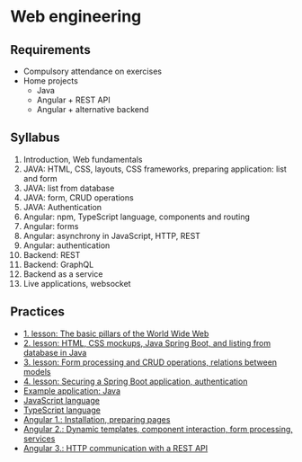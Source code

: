 # Web engineering

## Requirements

- Compulsory attendance on exercises
- Home projects
    + Java
    + Angular + REST API
    + Angular + alternative backend

## Syllabus

1. Introduction, Web fundamentals
2. JAVA: HTML, CSS, layouts, CSS frameworks, preparing application: list and form
3. JAVA: list from database
4. JAVA: form, CRUD operations
5. JAVA: Authentication
6. Angular: npm, TypeScript language, components and routing
7. Angular: forms
8. Angular: asynchrony in JavaScript, HTTP, REST
9. Angular: authentication
10. Backend: REST
11. Backend: GraphQL
12. Backend as a service
13. Live applications, websocket

## Practices

- [1. lesson: The basic pillars of the World Wide Web](#!/subjects/webeng/practices/01)
- [2. lesson: HTML, CSS mockups, Java Spring Boot, and listing from database in Java](#!/subjects/webeng/practices/02)
- [3. lesson: Form processing and CRUD operations, relations between models](#!/subjects/webeng/practices/03)
- [4. lesson: Securing a Spring Boot application, authentication](#!/subjects/webeng/practices/04)
- [Example application: Java](#!/subjects/webeng/practices/issue-tracker-java)
- [JavaScript language](#!/subjects/webeng/practices/javascript-language)
- [TypeScript language](#!/subjects/webeng/practices/typescript-language)
- [Angular 1.: Installation, preparing pages](#!/subjects/webeng/practices/angular1)
- [Angular 2.: Dynamic templates, component interaction, form processing, services](#!/subjects/webeng/practices/angular2)
- [Angular 3.: HTTP communication with a REST API](#!/subjects/webeng/practices/angular3)

